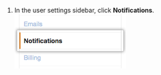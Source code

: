 1. In the user settings sidebar, click **Notifications**. ![Notification center](/assets/images/help/settings/settings-sidebar-notifications.png)
